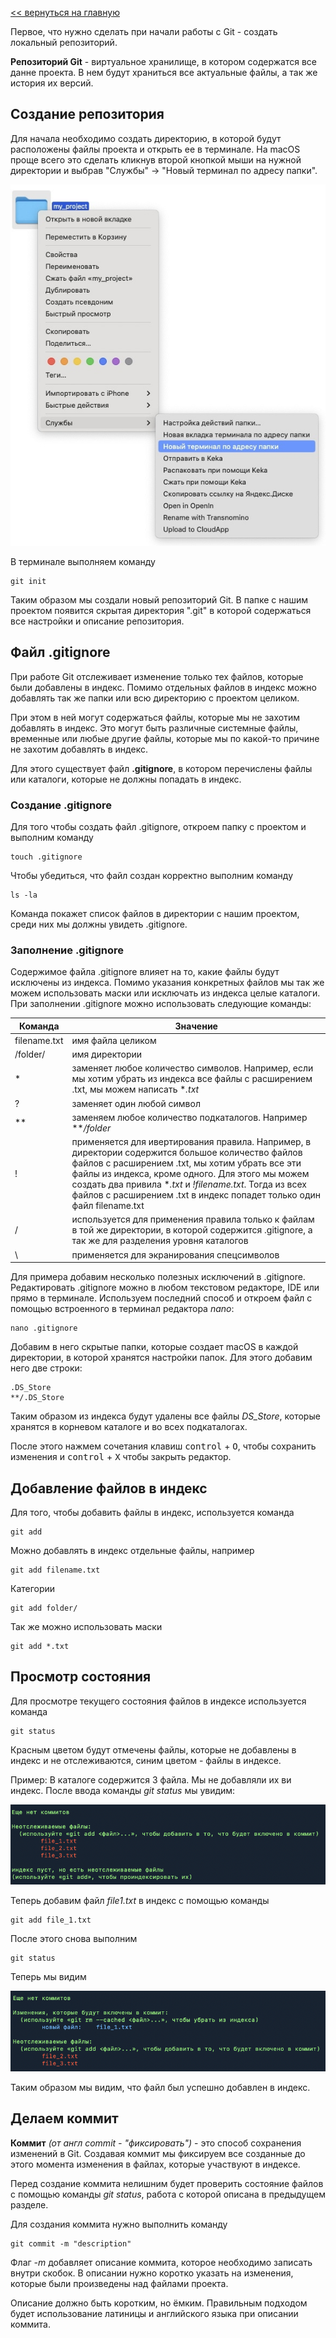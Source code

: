 [<< вернуться на главную](./readme.md)

Первое, что нужно сделать при начали работы с Git - создать локальный репозиторий.

**Репозиторий Git** - виртуальное хранилище, в котором содержатся все данне проекта. В нем будут храниться все актуальные файлы, а так же история их версий.

## Создание репозитория

Для начала необходимо создать директорию, в которой будут расположены файлы проекта и открыть ее в терминале. На macOS проще всего это сделать кликнув второй кнопкой мыши на нужной директории и выбрав "Службы" -> "Новый терминал по адресу папки".

![](./assets/open_folder_in_terminal.jpg)

В терминале выполняем команду

```shell
git init
```
Таким образом мы создали новый репозиторий Git. В папке с нашим проектом появится скрытая директория ".git" в которой содержаться все настройки и описание репозитория.

## Файл .gitignore

При работе Git отслеживает изменение только тех файлов, которые были добавлены в индекс. Помимо отдельных файлов в индекс можно добавлять так же папки или всю директорию с проектом целиком.

При этом в ней могут содержаться файлы, которые мы не захотим добавлять в индекс. Это могут быть различные системные файлы, временные или любые другие файлы, которые мы по какой-то причине не захотим добавлять в индекс.

Для этого существует файл **.gitignore**, в котором перечислены файлы или каталоги, которые не должны попадать в индекс.

### Создание .gitignore

Для того чтобы создать файл .gitignore, откроем папку с проектом и выполним команду

```shell
touch .gitignore
```
Чтобы убедиться, что файл создан корректно выполним команду

```shell
ls -la
```

Команда покажет список файлов в директории с нашим проектом, среди них мы должны увидеть .gitignore.

### Заполнение .gitignore

Содержимое файла .gitignore влияет на то, какие файлы будут исключены из индекса. Помимо указания конкретных файлов мы так же можем использовать маски или исключать из индекса целые каталоги. При заполнении .gitignore можно использовать следующие команды:

| Команда      | Значение          |
|--------------|-------------------|
| filename.txt | имя файла целиком |
| /folder/     | имя директории     |
| * | заменяет любое количество символов. Например, если мы хотим убрать из индекса все файлы с расширением .txt, мы можем написать **.txt* |
| ? | заменяет один любой символ |
| ** | заменяем любое количество подкаталогов. Например ***/folder* |
| ! | применяется для ивертирования правила. Например, в директории содержится большое количество файлов файлов с расширением .txt, мы хотим убрать все эти файлы из индекса, кроме одного. Для этого мы можем создать два привила **.txt* и *!filename.txt*. Тогда из всех файлов с расширением .txt в индекс попадет только один файл filename.txt |
| / | используется для применения правила только к файлам в той же директории, в которой содержится .gitignore, а так же для разделения уровня каталогов |
| \ | применяется для экранирования спецсимволов |

Для примера добавим несколько полезных исключений в .gitignore. Редактировать .gitignore можно в любом текстовом редакторе, IDE или прямо в терминале. Используем последний способ и откроем файл с помощью встроенного в терминал редактора *nano*:

```shell
nano .gitignore
```

Добавим в него скрытые папки, которые создает macOS в каждой директории, в которой хранятся настройки папок. Для этого добавим него две строки:

```
.DS_Store
**/.DS_Store
```

Таким образом из индекса будут удалены все файлы *DS_Store*, которые хранятся в корневом каталоге и во всех подкаталогах.

После этого нажмем сочетания клавиш <kbd>control</kbd> + <kbd>O</kbd>, чтобы сохранить изменения и <kbd>control</kbd> + <kbd>X</kbd> чтобы закрыть редактор.

## Добавление файлов в индекс

Для того, чтобы добавить файлы в индекс, используется команда

```shell
git add
```

Можно добавлять в индекс отдельные файлы, например

```shell
git add filename.txt
```

Категории

```shell
git add folder/
```

Так же можно использовать маски

```shell
git add *.txt
```

## Просмотр состояния

Для просмотре текущего состояния файлов в индексе используется команда

```shell
git status
```

Красным цветом будут отмечены файлы, которые не добавлены в индекс и не отслеживаются, синим цветом - файлы в индексе.

Пример: В каталоге содержится 3 файла. Мы не добавляли их ви индекс. После ввода команды *git status* мы увидим:

![git_status_example_1.png](assets/git_status_example_1.png)

Теперь добавим файл *file1.txt* в индекс с помощью команды

```shell
git add file_1.txt
```

После этого снова выполним

```shell
git status
```

Теперь мы видим

![git_status_example_2.png](assets/git_status_example_2.png)

Таким образом мы видим, что файл был успешно добавлен в индекс.

## Делаем коммит

**Коммит** *(от англ commit - "фиксировать")* - это способ сохранения изменений в Git. Создавая коммит мы фиксируем все созданные до этого момента изменения в файлах, которые участвуют в индексе.

Перед создание коммита нелишним будет проверить состояние файлов с помощью команды *git status*, работа с которой описана в предыдущем разделе.

Для создания коммита нужно выполнить команду

```shell
git commit -m "description"
```

Флаг *-m* добавляет описание коммита, которое необходимо записать внутри скобок. В описании нужно коротко указать на изменения, которые были произведены над файлами проекта.

Описание должно быть коротким, но ёмким. Правильным подходом будет использование латиницы и английского языка при описании коммита.